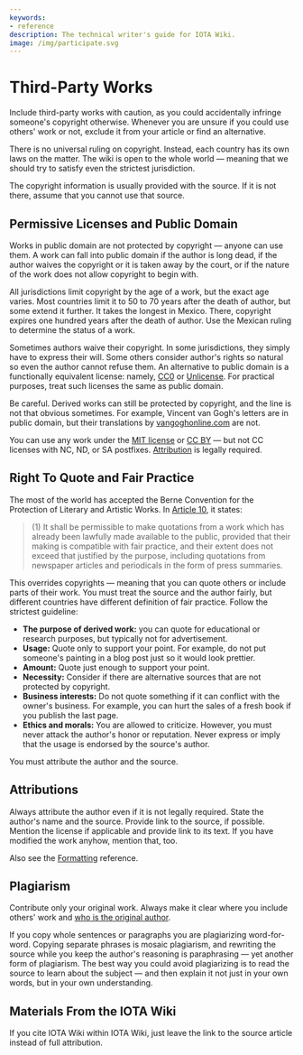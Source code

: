 ```yaml
---
keywords:
- reference
description: The technical writer's guide for IOTA Wiki.
image: /img/participate.svg
---
```


# Third-Party Works

Include third-party works with caution, as you could accidentally infringe someone's copyright otherwise. Whenever you are unsure if you could use others' work or not, exclude it from your article or find an alternative.

There is no universal ruling on copyright. Instead, each country has its own laws on the matter. The wiki is open to the whole world — meaning that we should try to satisfy even the strictest jurisdiction.

The copyright information is usually provided with the source. If it is not there, assume that you cannot use that source.

## Permissive Licenses and Public Domain

Works in public domain are not protected by copyright — anyone can use them. A work can fall into public domain if the author is long dead, if the author waives the copyright or it is taken away by the court, or if the nature of the work does not allow copyright to begin with.

All jurisdictions limit copyright by the age of a work, but the exact age varies. Most countries limit it to 50 to 70 years after the death of author, but some extend it further. It takes the longest in Mexico. There, copyright expires one hundred years after the death of author. Use the Mexican ruling to determine the status of a work.

Sometimes authors waive their copyright. In some jurisdictions, they simply have to express their will. Some others consider author's rights so natural so even the author cannot refuse them. An alternative to public domain is a functionally equivalent license: namely, [CC0](https://creativecommons.org/share-your-work/public-domain/cc0/) or [Unlicense](https://unlicense.org/). For practical purposes, treat such licenses the same as public domain.

Be careful. Derived works can still be protected by copyright, and the line is not that obvious sometimes. For example, Vincent van Gogh's letters are in public domain, but their translations by [vangoghonline.com](http://www.vangoghonline.com/p/copyright-information.html) are not.

You can use any work under the [MIT license](https://mit-license.org/) or [CC BY](https://creativecommons.org/licenses/by/4.0/) — but not CC licenses with NC, ND, or SA postfixes. [Attribution](#attributions) is legally required.

## Right To Quote and Fair Practice

The most of the world has accepted the Berne Convention for the Protection of Literary and Artistic Works. In [Article 10](https://en.wikisource.org/wiki/Convention_for_the_Protection_of_Literary_and_Artistic_Works/Articles_1_to_21#Article_10), it states:

> (1) It shall be permissible to make quotations from a work which has already been lawfully made available to the public, provided that their making is compatible with fair practice, and their extent does not exceed that justified by the purpose, including quotations from newspaper articles and periodicals in the form of press summaries.

This overrides copyrights — meaning that you can quote others or include parts of their work. You must treat the source and the author fairly, but different countries have different definition of fair practice. Follow the strictest guideline:

- **The purpose of derived work:** you can quote for educational or research purposes, but typically not for advertisement.
- **Usage:** Quote only to support your point. For example, do not put someone's painting in a blog post just so it would look prettier.
- **Amount:** Quote just enough to support your point.
- **Necessity:** Consider if there are alternative sources that are not protected by copyright.
- **Business interests:** Do not quote something if it can conflict with the owner's business. For example, you can hurt the sales of a fresh book if you publish the last page.
- **Ethics and morals:** You are allowed to criticize. However, you must never attack the author's honor or reputation. Never express or imply that the usage is endorsed by the source's author.

You must attribute the author and the source.

## Attributions

Always attribute the author even if it is not legally required. State the author's name and the source. Provide link to the source, if possible. Mention the license if applicable and provide link to its text. If you have modified the work anyhow, mention that, too.

Also see the [Formatting](../reference/style/formatting.md#attributions) reference.

## Plagiarism

Contribute only your original work. Always make it clear where you include others' work and [who is the original author](#attributions).

If you copy whole sentences or paragraphs you are plagiarizing word-for-word. Copying separate phrases is mosaic plagiarism, and rewriting the source while you keep the author's reasoning is paraphrasing — yet another form of plagiarism. The best way you could avoid plagiarizing is to read the source to learn about the subject — and then explain it not just in your own words, but in your own understanding.

## Materials From the IOTA Wiki

If you cite IOTA Wiki within IOTA Wiki, just leave the link to the source article instead of full attribution.